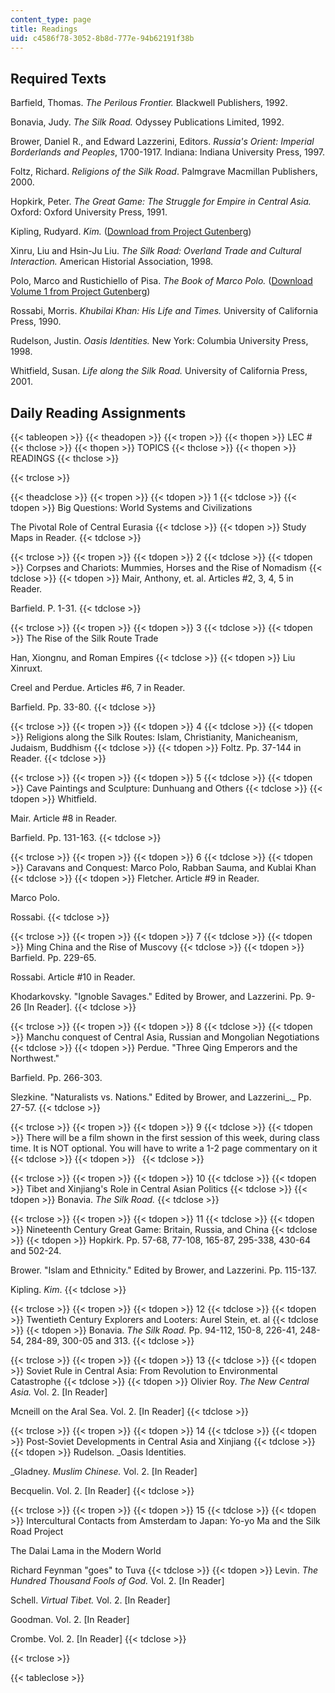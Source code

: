 ```yaml
---
content_type: page
title: Readings
uid: c4586f78-3052-8b8d-777e-94b62191f38b
---
```


Required Texts
--------------

Barfield, Thomas. _The Perilous Frontier._ Blackwell Publishers, 1992.  
  
Bonavia, Judy. _The Silk Road._ Odyssey Publications Limited, 1992.  
  
Brower, Daniel R., and Edward Lazzerini, Editors. _Russia's Orient: Imperial Borderlands and Peoples_, 1700-1917. Indiana: Indiana University Press, 1997.  
  
Foltz, Richard. _Religions of the Silk Road_. Palmgrave Macmillan Publishers, 2000.  
  
Hopkirk, Peter. _The Great Game: The Struggle for Empire in Central Asia._ Oxford: Oxford University Press, 1991.  
  
Kipling, Rudyard. _Kim._ ([Download from Project Gutenberg](http://www.gutenberg.org/browse/BIBREC/BR2226.HTM
))  
  
Xinru, Liu and Hsin-Ju Liu. _The Silk Road: Overland Trade and Cultural Interaction._ American Historial Association, 1998.  
  
Polo, Marco and Rustichiello of Pisa. _The Book of Marco Polo._ ([Download Volume 1 from Project Gutenberg](http://www.gutenberg.org/browse/BIBREC/BR10636.HTM
))  
  
Rossabi, Morris. _Khubilai Khan: His Life and Times._ University of California Press, 1990.  
  
Rudelson, Justin. _Oasis Identities._ New York: Columbia University Press, 1998.  
  
Whitfield, Susan. _Life along the Silk Road._ University of California Press, 2001.

Daily Reading Assignments
-------------------------

{{< tableopen >}}
{{< theadopen >}}
{{< tropen >}}
{{< thopen >}}
LEC #
{{< thclose >}}
{{< thopen >}}
TOPICS
{{< thclose >}}
{{< thopen >}}
READINGS
{{< thclose >}}

{{< trclose >}}

{{< theadclose >}}
{{< tropen >}}
{{< tdopen >}}
1
{{< tdclose >}}
{{< tdopen >}}
Big Questions: World Systems and Civilizations  
  
The Pivotal Role of Central Eurasia
{{< tdclose >}}
{{< tdopen >}}
Study Maps in Reader.
{{< tdclose >}}

{{< trclose >}}
{{< tropen >}}
{{< tdopen >}}
2
{{< tdclose >}}
{{< tdopen >}}
Corpses and Chariots: Mummies, Horses and the Rise of Nomadism
{{< tdclose >}}
{{< tdopen >}}
Mair, Anthony, et. al. Articles #2, 3, 4, 5 in Reader.  
  
Barfield. P. 1-31.
{{< tdclose >}}

{{< trclose >}}
{{< tropen >}}
{{< tdopen >}}
3
{{< tdclose >}}
{{< tdopen >}}
The Rise of the Silk Route Trade  
  
Han, Xiongnu, and Roman Empires
{{< tdclose >}}
{{< tdopen >}}
Liu Xinruxt.  
  
Creel and Perdue. Articles #6, 7 in Reader.  
  
Barfield. Pp. 33-80.
{{< tdclose >}}

{{< trclose >}}
{{< tropen >}}
{{< tdopen >}}
4
{{< tdclose >}}
{{< tdopen >}}
Religions along the Silk Routes: Islam, Christianity, Manicheanism, Judaism, Buddhism
{{< tdclose >}}
{{< tdopen >}}
Foltz. Pp. 37-144 in Reader.
{{< tdclose >}}

{{< trclose >}}
{{< tropen >}}
{{< tdopen >}}
5
{{< tdclose >}}
{{< tdopen >}}
Cave Paintings and Sculpture: Dunhuang and Others
{{< tdclose >}}
{{< tdopen >}}
Whitfield.  
  
Mair. Article #8 in Reader.  
  
Barfield. Pp. 131-163.
{{< tdclose >}}

{{< trclose >}}
{{< tropen >}}
{{< tdopen >}}
6
{{< tdclose >}}
{{< tdopen >}}
Caravans and Conquest: Marco Polo, Rabban Sauma, and Kublai Khan
{{< tdclose >}}
{{< tdopen >}}
Fletcher. Article #9 in Reader.  
  
Marco Polo.  
  
Rossabi.
{{< tdclose >}}

{{< trclose >}}
{{< tropen >}}
{{< tdopen >}}
7
{{< tdclose >}}
{{< tdopen >}}
Ming China and the Rise of Muscovy
{{< tdclose >}}
{{< tdopen >}}
Barfield. Pp. 229-65.  
  
Rossabi. Article #10 in Reader.  
  
Khodarkovsky. "Ignoble Savages." Edited by Brower, and Lazzerini. Pp. 9-26 \[In Reader\].
{{< tdclose >}}

{{< trclose >}}
{{< tropen >}}
{{< tdopen >}}
8
{{< tdclose >}}
{{< tdopen >}}
Manchu conquest of Central Asia, Russian and Mongolian Negotiations
{{< tdclose >}}
{{< tdopen >}}
Perdue. "Three Qing Emperors and the Northwest."  
  
Barfield. Pp. 266-303.  
  
Slezkine. "Naturalists vs. Nations." Edited by Brower, and Lazzerini_._ Pp. 27-57.
{{< tdclose >}}

{{< trclose >}}
{{< tropen >}}
{{< tdopen >}}
9
{{< tdclose >}}
{{< tdopen >}}
There will be a film shown in the first session of this week, during class time. It is NOT optional. You will have to write a 1-2 page commentary on it
{{< tdclose >}}
{{< tdopen >}}
 
{{< tdclose >}}

{{< trclose >}}
{{< tropen >}}
{{< tdopen >}}
10
{{< tdclose >}}
{{< tdopen >}}
Tibet and Xinjiang's Role in Central Asian Politics
{{< tdclose >}}
{{< tdopen >}}
Bonavia. _The Silk Road._
{{< tdclose >}}

{{< trclose >}}
{{< tropen >}}
{{< tdopen >}}
11
{{< tdclose >}}
{{< tdopen >}}
Nineteenth Century Great Game: Britain, Russia, and China
{{< tdclose >}}
{{< tdopen >}}
Hopkirk. Pp. 57-68, 77-108, 165-87, 295-338, 430-64 and 502-24.  
  
Brower. "Islam and Ethnicity." Edited by Brower, and Lazzerini. Pp. 115-137.  
  
Kipling. _Kim_.
{{< tdclose >}}

{{< trclose >}}
{{< tropen >}}
{{< tdopen >}}
12
{{< tdclose >}}
{{< tdopen >}}
Twentieth Century Explorers and Looters: Aurel Stein, et. al
{{< tdclose >}}
{{< tdopen >}}
Bonavia. _The Silk Road._ Pp. 94-112, 150-8, 226-41, 248-54, 284-89, 300-05 and 313.
{{< tdclose >}}

{{< trclose >}}
{{< tropen >}}
{{< tdopen >}}
13
{{< tdclose >}}
{{< tdopen >}}
Soviet Rule in Central Asia: From Revolution to Environmental Catastrophe
{{< tdclose >}}
{{< tdopen >}}
Olivier Roy. _The New Central Asia._ Vol. 2. \[In Reader\]  
  
Mcneill on the Aral Sea. Vol. 2. \[In Reader\]
{{< tdclose >}}

{{< trclose >}}
{{< tropen >}}
{{< tdopen >}}
14
{{< tdclose >}}
{{< tdopen >}}
Post-Soviet Developments in Central Asia and Xinjiang
{{< tdclose >}}
{{< tdopen >}}
Rudelson. _Oasis Identities.  
  
_Gladney. _Muslim Chinese._ Vol. 2. \[In Reader\]  
  
Becquelin. Vol. 2. \[In Reader\]
{{< tdclose >}}

{{< trclose >}}
{{< tropen >}}
{{< tdopen >}}
15
{{< tdclose >}}
{{< tdopen >}}
Intercultural Contacts from Amsterdam to Japan: Yo-yo Ma and the Silk Road Project  
  
The Dalai Lama in the Modern World  
  
Richard Feynman "goes" to Tuva
{{< tdclose >}}
{{< tdopen >}}
Levin. _The Hundred Thousand Fools of God._ Vol. 2. \[In Reader\]  
  
Schell. _Virtual Tibet._ Vol. 2. \[In Reader\]  
  
Goodman. Vol. 2. \[In Reader\]  
  
Crombe. Vol. 2. \[In Reader\]
{{< tdclose >}}

{{< trclose >}}

{{< tableclose >}}